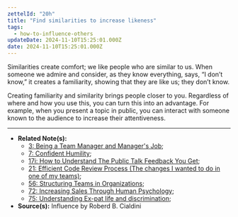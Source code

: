 ```yaml
---
zettelId: "20h"
title: "Find similarities to increase likeness"
tags:
  - how-to-influence-others
updateDate: 2024-11-10T15:25:01.000Z
date: 2024-11-10T15:25:01.000Z
---
```


Similarities create comfort; we like people who are similar to us. When someone we admire and consider, as they know everything, says, “I don’t know,” it creates a familiarity, showing that they are like us; they don’t know.

Creating familiarity and similarity brings people closer to you. Regardless of where and how you use this, you can turn this into an advantage. For example, when you present a topic in public, you can interact with someone known to the audience to increase their attentiveness.

---

- **Related Note(s):**
  - [3: Being a Team Manager and Manager's Job](/notes/3/);
  - [7: Confident Humility](/notes/7/);
  - [17i: How to Understand The Public Talk Feedback You Get](/notes/17i/);
  - [21: Efficient Code Review Process (The changes I wanted to do in one of my teams)](/notes/21/);
  - [56: Structuring Teams in Organizations](/notes/56/);
  - [72: Increasing Sales Through Human Psychology](/notes/72/);
  - [75: Understanding Ex-pat life and discrimination](/notes/75/);
- **Source(s):** Influence by Roberd B. Cialdini
